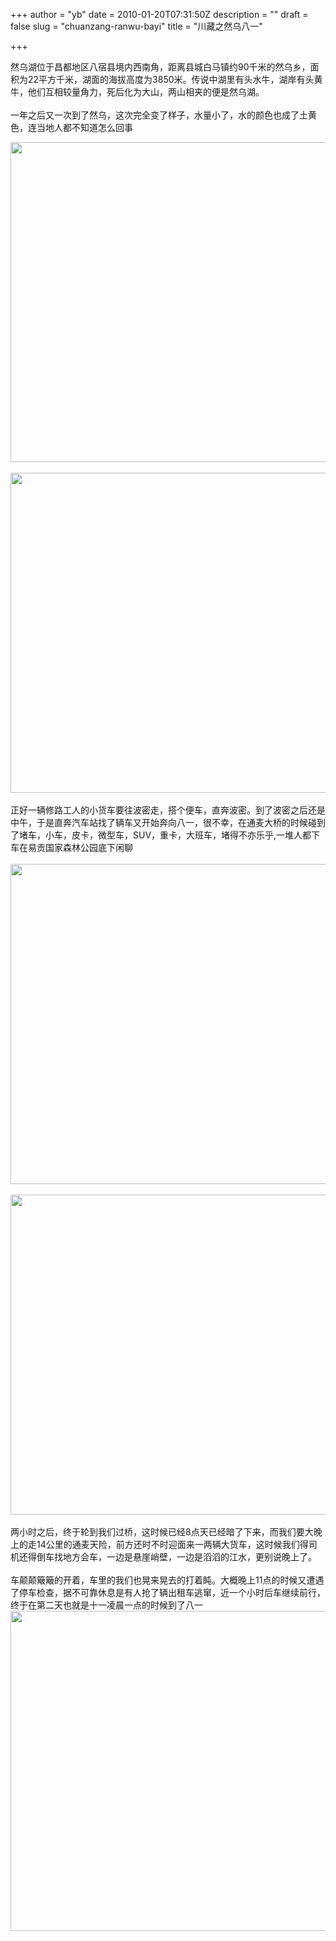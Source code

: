 +++
author = "yb"
date = 2010-01-20T07:31:50Z
description = ""
draft = false
slug = "chuanzang-ranwu-bayi"
title = "川藏之然乌八一"

+++


<span style="text-decoration: none;">然乌湖</span>位于<span class="yui-non">昌都</span>地区八宿县境内西南角，距离县城白马镇约90千米的然乌乡，面积为22平方千米，湖面的海拔高度为3850米。传说中湖里有头水牛，湖岸有头黄牛，他们互相较量角力，死后化为大山，两山相夹的便是然乌湖。<br><br>一年之后又一次到了然乌，这次完全变了样子，水量小了，水的颜色也成了土黄色，连当地人都不知道怎么回事<br>

<!--more-->
<a class="" target="" href="http://v"><img alt="" title="" style="width: 512px;" class="yui-img" src="http://i773.photobucket.com/albums/yy16/yongbin0/ChuanZang2009/img_2470.jpg"></a><br><br><a class="" target="" href="http://i773.photobucket.com/albums/yy16/yongbin0/ChuanZang2009/img_2482.jpg"><img alt="" title="" style="width: 512px;" class="yui-img" src="http://i773.photobucket.com/albums/yy16/yongbin0/ChuanZang2009/img_2482.jpg"></a><br><br>正好一辆修路工人的小货车要往波密走，搭个便车，直奔波密。到了波密之后还是中午，于是直奔汽车站找了辆车又开始奔向八一，很不幸，在通麦大桥的时候碰到了堵车，小车，皮卡，微型车，SUV，重卡，大班车，堵得不亦乐乎,一堆人都下车在易贡国家森林公园底下闲聊<br><br><a class="" target="" href="http://i773.photobucket.com/albums/yy16/yongbin0/ChuanZang2009/img_2657.jpg"><img alt="" title="" style="width: 512px;" class="yui-img" src="http://i773.photobucket.com/albums/yy16/yongbin0/ChuanZang2009/img_2657.jpg"></a><br><br><a class="" target="" href="http://i773.photobucket.com/albums/yy16/yongbin0/ChuanZang2009/img_2661.jpg"><img alt="" title="" style="width: 512px;" class="yui-img" src="http://i773.photobucket.com/albums/yy16/yongbin0/ChuanZang2009/img_2661.jpg"></a><br><br>两小时之后，终于轮到我们过桥，这时候已经8点天已经暗了下来，而我们要大晚上的走14公里的通麦天险，前方还时不时迎面来一两辆大货车，这时候我们得司机还得倒车找地方会车，一边是悬崖峭壁，一边是滔滔的江水，更别说晚上了。<br><br>车颠颠簸簸的开着，车里的我们也晃来晃去的打着盹。大概晚上11点的时候又遭遇了停车检查，据不可靠休息是有人抢了辆出租车逃窜，近一个小时后车继续前行，终于在第二天也就是十一凌晨一点的时候到了八一<br><img alt="" title="" style="width: 512px;" class="yui-img" src="http://i773.photobucket.com/albums/yy16/yongbin0/ChuanZang2009/img_2663.jpg"><br><br>

